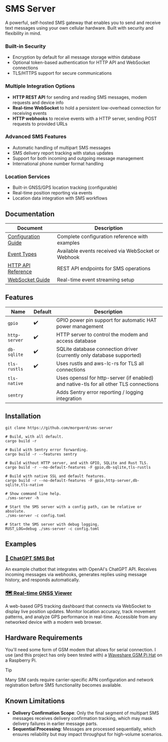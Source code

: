 # SMS Server

A powerful, self-hosted SMS gateway that enables you to send and receive text messages using your own cellular hardware. Built with security and flexibility in mind.

### **Built-in Security**
- Encryption by default for all message storage within database
- Optional token-based authentication for HTTP API and WebSocket connections
- TLS/HTTPS support for secure communications

### **Multiple Integration Options**
- **HTTP REST API** for sending and reading SMS messages, modem requests and device info
- **Real-time WebSocket** to hold a persistent low-overhead connection for receiving events
- **HTTP webhooks** to receive events with a HTTP server, sending POST requests to provided URLs

### **Advanced SMS Features**
- Automatic handling of multipart SMS messages
- SMS delivery report tracking with status updates
- Support for both incoming and outgoing message management
- International phone number format handling

### **Location Services**
- Built-in GNSS/GPS location tracking (configurable)
- Real-time position reporting via events
- Location data integration with SMS workflows

## Documentation

| Document                                     | Description                                        |
|----------------------------------------------|----------------------------------------------------|
| [Configuration Guide](docs/configuration.md) | Complete configuration reference with examples     |
| [Event Types](docs/events.md)                | Available events received via WebSocket or Webhook |
| [HTTP API Reference](docs/http.md)           | REST API endpoints for SMS operations              |
| [WebSocket Guide](docs/websocket.md)         | Real-time event streaming setup                    |

## Features

| Name          | Default | Description                                                                            |
|---------------|---------|----------------------------------------------------------------------------------------|
| `gpio`        | ✔️      | GPIO power pin support for automatic HAT power management                              |
| `http-server` | ✔️      | HTTP server to control the modem and access database                                   |
| `db-sqlite`   | ✔️      | SQLite database connection driver (currently only database supported)                  |
| `tls-rustls`  | ✔️      | Uses rustls and aws-lc-rs for TLS all connections                                      | 
| `tls-native`  |         | Uses openssl for http-server (if enabled) and native-tls for all other TLS connections |
| `sentry`      |         | Adds Sentry error reporting / logging integration                                      |

## Installation

```shell
git clone https://github.com/morgverd/sms-server

# Build, with all default.
cargo build -r

# Build with Sentry error forwarding.
cargo build -r --features sentry

# Build without HTTP server, and with GPIO, SQLite and Rust TLS.
cargo build -r --no-default-features -F gpio,db-sqlite,tls-rustls

# Build with native SSL and default features.
cargo build -r --no-default-features -F gpio,http-server,db-sqlite,tls-native 
```
```shell
# Show command line help.
./sms-server -h

# Start the SMS server with a config path, can be relative or absolute.
./sms-server -c config.toml

# Start the SMS server with debug logging.
RUST_LOG=debug ./sms-server -c config.toml
```

## Examples

### [💬 ChatGPT SMS Bot](examples/chatgpt-sms)

An example chatbot that integrates with OpenAI's ChatGPT API. Receives incoming messages via webhooks, generates replies using message history, and responds automatically.

### [🗺️ Real-time GNSS Viewer](examples/gnss-viewer)

A web-based GPS tracking dashboard that connects via WebSocket to display live position updates. Monitor location accuracy, track movement patterns, and analyze GPS performance in real-time. Accessible from any networked device with a modern web browser.

## Hardware Requirements

You'll need some form of GSM modem that allows for serial connection.
I use (and this project has only been tested with) a [Waveshare GSM Pi Hat](https://www.waveshare.com/gsm-gprs-gnss-hat.htm) on a Raspberry Pi.

> [!TIP]
> Many SIM cards require carrier-specific APN configuration and network registration before SMS functionality becomes available.

## Known Limitations

- **Delivery Confirmation Scope**: Only the final segment of multipart SMS messages receives delivery confirmation tracking, which may mask delivery failures in earlier message parts.
- **Sequential Processing**: Messages are processed sequentially, which ensures reliability but may impact throughput for high-volume scenarios.